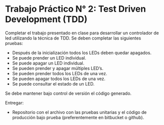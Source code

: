 # Trabajo Práctico N° 2: Test Driven Development (TDD)

Completar el trabajo presentado en clase para desarrollar un controlador de led utilizando la técnica de TDD. Se deben completar las siguientes pruebas:

* Después de la inicialización todos los LEDs deben quedar apagados.
* Se puede prender un LED individual.
* Se puede apagar un LED individual.
* Se pueden prender y apagar múltiples LED’s.
* Se pueden prender todos los LEDs de una vez.
* Se pueden apagar todos los LEDs de una vez.
* Se puede consultar el estado de un LED.

Se debe mantener bajo control de versión el código generado.

Entregar:
* Repositorio con el archivo con las pruebas unitarias y el código de producción bajo prueba (preferentemente en bitbucket o github).

